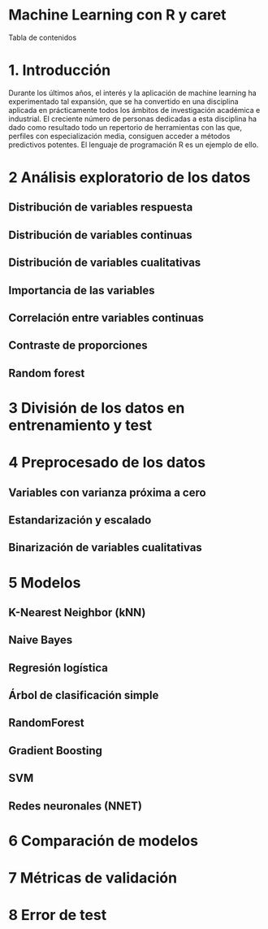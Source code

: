 # Machine Learning con R y caret

Tabla de contenidos
# 1. Introducción
Durante los últimos años, el interés y la aplicación de machine learning ha experimentado tal expansión, que se ha convertido en una disciplina aplicada en prácticamente todos los ámbitos de investigación académica e industrial. El creciente número de personas dedicadas a esta disciplina ha dado como resultado todo un repertorio de herramientas con las que, perfiles con especialización media, consiguen acceder a métodos predictivos potentes. El lenguaje de programación R es un ejemplo de ello.

# 2 Análisis exploratorio de los datos 
  ## Distribución de variables respuesta 
  ## Distribución de variables continuas 
  ## Distribución de variables cualitativas 
  ## Importancia de las variables 
  ## Correlación entre variables continuas 
  ## Contraste de proporciones 
  ## Random forest 
# 3 División de los datos en entrenamiento y test 
# 4 Preprocesado de los datos 
  ## Variables con varianza próxima a cero
  ## Estandarización y escalado 
  ## Binarización de variables cualitativas
# 5 Modelos 
  ## K-Nearest Neighbor (kNN)
  ## Naive Bayes 
  ## Regresión logística 
  ## Árbol de clasificación simple 
  ## RandomForest 
  ## Gradient Boosting
  ## SVM 
  ## Redes neuronales (NNET) 
# 6 Comparación de modelos 
# 7 Métricas de validación
# 8 Error de test
